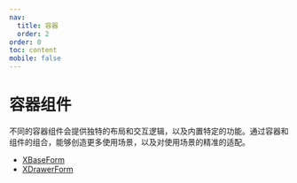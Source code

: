 ```yaml
---
nav:
  title: 容器
  order: 2
order: 0
toc: content
mobile: false
---
```


# 容器组件


不同的容器组件会提供独特的布局和交互逻辑，以及内置特定的功能。通过容器和组件的组合，能够创造更多使用场景，以及对使用场景的精准的适配。

* [XBaseForm](/form/X-Base-Form)
* [XDrawerForm](/form/X-Drawer-Form)
